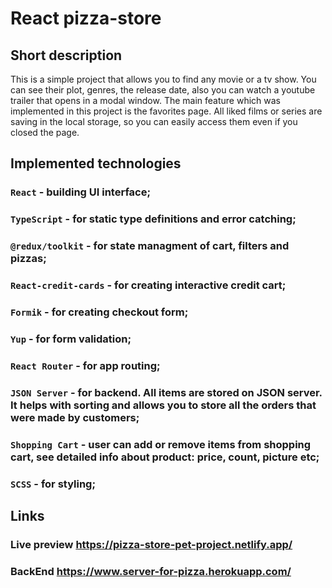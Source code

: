 # React pizza-store

## Short description

This is a simple project that allows you to find any movie or a tv show. You can see their plot, genres, the release date, also you can watch a youtube trailer that opens in a modal window. The main feature which was implemented in this project is the favorites page. All liked films or series are saving in the local storage, so you can easily access them even if you closed the page.

## Implemented technologies

### `React` - building UI interface;
### `TypeScript` - for static type definitions and error catching;
### `@redux/toolkit` - for state managment of cart, filters and pizzas;
### `React-credit-cards` - for creating interactive credit cart;
### `Formik` - for creating checkout form;
### `Yup` - for form validation;
### `React Router` - for app routing; 
### `JSON Server` - for backend. All items are stored on JSON server. It helps with sorting and allows you to store all the orders that were made by customers;
### `Shopping Cart` - user can add or remove items from shopping cart, see detailed info about product: price, count, picture etc;
### `SCSS` - for styling;

## Links
### Live preview https://pizza-store-pet-project.netlify.app/
### BackEnd https://www.server-for-pizza.herokuapp.com/

